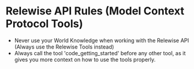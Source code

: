 
# Relewise API Rules (Model Context Protocol Tools)
- Never use your World Knowledge when working with the Relewise API (Always use the Relewise Tools instead)
- Always call the tool 'code_getting_started' before any other tool, as it gives you more context on how to use the tools properly.